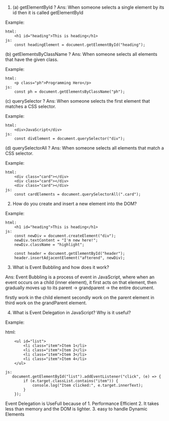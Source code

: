 1. (a) getElementById ?
   Ans: When someone selects a single element by its id then it is called getElementById

Example:

    html:
        <h1 id="heading">This is heading</h1>
    js:
        const headingElement = document.getElementById("heading");


(b) getElementsByClassName ?
    Ans: When someone selects all elements that have the given class.

Example: 

    html:
        <p class="ph">Programming Hero</p>
    js:
        const ph = document.getElementsByClassName("ph");


(c) querySelector ?
    Ans: When someone selects the first element that matches a CSS selector.


Example: 

    html:
        <div>JavaScript</div>
    js:
        const divElement = document.querySelector("div");


(d) querySelectorAll ?
    Ans: When someone selects all elements that match a CSS selector.

Example: 

    html:  
        <div class="card"></div>
        <div class="card"></div>
        <div class="card"></div>
    js:
        const cardElements = document.querySelectorAll(".card");


2. How do you create and insert a new element into the DOM?

Example: 

    html:  
        <h1 id="heading">This is heading</h1>
    js: 
        const newDiv = document.createElement("div");
        newDiv.textContent = "I'm new here!";
        newDiv.className = "highlight";

        const header = document.getElementById("header");
        header.insertAdjacentElement("afterend", newDiv);


3. What is Event Bubbling and how does it work?

Ans: Event Bubbling is a process of event in JavaScript, where when an event occurs on a child (inner element), it first acts on that element, then gradually moves up to its parent  -> grandparent -> the entire document.

  firstly work in the child element
        secondly work on the parent element
            in third work on the grandParent element.


4. What is Event Delegation in JavaScript? Why is it useful?

Example: 
   
   html: 

        <ul id="list">
            <li class="item">Item 1</li>
            <li class="item">Item 2</li>
            <li class="item">Item 3</li>
            <li class="item">Item 4</li>
        </ul>

    js: 
       document.getElementById("list").addEventListener("click", (e) => {
            if (e.target.classList.contains("item")) {
                console.log("Item clicked:", e.target.innerText);
            }
        });

Event Delegation is UseFull because of
    1. Performance Efficient
    2. It takes less than memory and the DOM is lighter.
    3. easy to handle Dynamic Elements